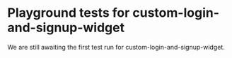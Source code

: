 # Playground tests for custom-login-and-signup-widget
We are still awaiting the first test run for custom-login-and-signup-widget.
